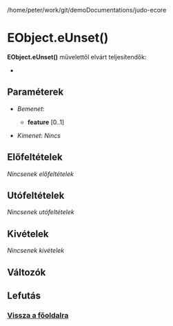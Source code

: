 
/home/peter/work/git/demoDocumentations/judo-ecore


# EObject.eUnset()
**EObject.eUnset()** művelettől elvárt teljesítendők:

- 

##  Paraméterek
- *Bemenet*:
  - **feature** [0..1] 

- *Kimenet*:
*Nincs*


##  Előfeltételek

*Nincsenek előfeltételek*


##  Utófeltételek

*Nincsenek utófeltételek*

##  Kivételek

*Nincsenek kivételek*


##  Változók

##  Lefutás

###  [Vissza a főoldalra](./../../index.md)
